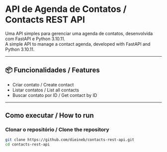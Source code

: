 # API de Agenda de Contatos / Contacts REST API

Uma API simples para gerenciar uma agenda de contatos, desenvolvida com FastAPI e Python 3.10.11.  
A simple API to manage a contact agenda, developed with FastAPI and Python 3.10.11.

---

## 📦 Funcionalidades / Features

-  Criar contato / Create contact
-  Listar contatos / List all contacts
-  Buscar contato por ID / Get contact by ID

---

## Como executar / How to run

### Clonar o repositório / Clone the repository

```bash
git clone https://github.com/dieineb/contacts-rest-api.git
cd contacts-rest-api
